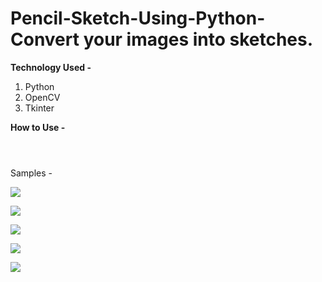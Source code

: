 # Pencil-Sketch-Using-Python- Convert your images into sketches.

**Technology Used -**
1. Python
2. OpenCV
3. Tkinter 

**How to Use -**

![]()

![]()

![]()

Samples -

![](https://github.com/milannzz/PySketch/blob/master/output/output1.jpg)

![](https://github.com/milannzz/PySketch/blob/master/output/output3.jpg)

![](https://github.com/milannzz/PySketch/blob/master/output/output2.jpg)

![](https://github.com/milannzz/PySketch/blob/master/output/output4.jpg)

![](https://github.com/milannzz/PySketch/blob/master/output/output5.jpg)
